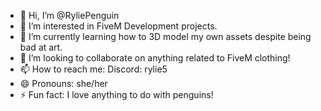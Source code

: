- 👋 Hi, I’m @RyliePenguin
- 👀 I’m interested in FiveM Development projects.
- 🌱 I’m currently learning how to 3D model my own assets despite being bad at art.
- 💞️ I’m looking to collaborate on anything related to FiveM clothing!
- 📫 How to reach me: Discord: rylie5
- 😄 Pronouns: she/her
- ⚡ Fun fact: I love anything to do with penguins!

<!---
RyliePenguin/RyliePenguin is a ✨ special ✨ repository because its `README.md` (this file) appears on your GitHub profile.
You can click the Preview link to take a look at your changes.
--->
